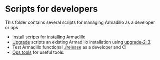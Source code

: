 # Scripts for developers

This folder contains several scripts for managing Armadillo as a developer or ops

- [Install](./install) scripts for [installing](../docs/) Armadillo
- [Upgrade](./upgrade) scripts an existing Armadillo installation using [upgrade-2-3](../docs/upgrade-2-3.md).
- Test Armadillo functional [./release](./release/release-test.R) as a developer and CI
- [Ops tools](./ops) for useful tools.
